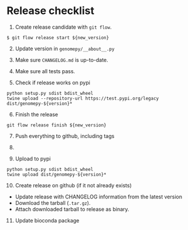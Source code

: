 # Release checklist

1. Create release candidate with `git flow`.

```
$ git flow release start ${new_version} 
```

2. Update version in `genomepy/__about__.py`

3. Make sure `CHANGELOG.md` is up-to-date.

4. Make sure all tests pass.

5. Check if release works on pypi

```
python setup.py sdist bdist_wheel
twine upload --repository-url https://test.pypi.org/legacy dist/genomepy-${version}*
```

6. Finish the release

```
git flow release finish ${new_version}
```

7. Push everything to github, including tags

8. <transfer to main repo>
  
9. Upload to pypi

```
python setup.py sdist bdist_wheel
twine upload dist/genomepy-${version}*
```

10. Create release on github (if it not already exists)

* Update release with CHANGELOG information from the latest version
* Download the tarball (`.tar.gz`). 
* Attach downloaded tarball to release as binary.

11. Update bioconda package

